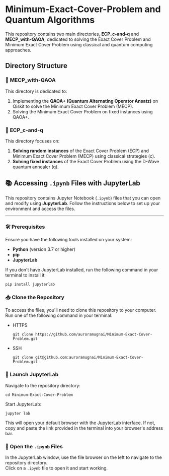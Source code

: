 # Minimum-Exact-Cover-Problem and Quantum Algorithms

This repository contains two main directories, **ECP_c-and-q** and **MECP_with-QAOA**, dedicated to solving the Exact Cover Problem and Minimum Exact Cover Problem using classical and quantum computing approaches.

## Directory Structure

### 📁 **MECP_with-QAOA**
This directory is dedicated to:
1. Implementing the **QAOA+ (Quantum Alternating Operator Ansatz)** on Qiskit to solve the Minimum Exact Cover Problem (MECP).
2. Solving the Minimum Exact Cover Problem on fixed instances using QAOA+.

### 📁 **ECP_c-and-q**
This directory focuses on:
1. **Solving random instances** of the Exact Cover Problem (ECP) and Minimum Exact Cover Problem (MECP) using classical strategies (c).
2. **Solving fixed instances** of the Exact Cover Problem using the D-Wave quantum annealer (q).


## 📚 Accessing `.ipynb` Files with JupyterLab

This repository contains Jupyter Notebook (`.ipynb`) files that you can open and modify using **JupyterLab**. Follow the instructions below to set up your environment and access the files.

---

### 🛠️ Prerequisites
Ensure you have the following tools installed on your system:
- **Python** (version 3.7 or higher)
- **pip** 
- **JupyterLab**

If you don't have JupyterLab installed, run the following command in your terminal to install it:
```
pip install jupyterlab
```

### 📥 Clone the Repository
To access the files, you'll need to clone this repository to your computer. Run one of the following command in your terminal:
- HTTPS
  ```
  git clone https://github.com/auroramugnai/Minimum-Exact-Cover-Problem.git
  ```

- SSH
  ```
  git clone git@github.com:auroramugnai/Minimum-Exact-Cover-Problem.git
  ```

### 🚀 Launch JupyterLab
Navigate to the repository directory:
```
cd Minimum-Exact-Cover-Problem
```
Start JupyterLab:
```
jupyter lab
```
This will open your default browser with the JupyterLab interface. 
If not, copy and paste the link provided in the terminal into your browser's address bar.

### 📂 Open the `.ipynb` Files
In the JupyterLab window, use the file browser on the left to navigate to the repository directory.  
Click on a `.ipynb` file to open it and start working.



